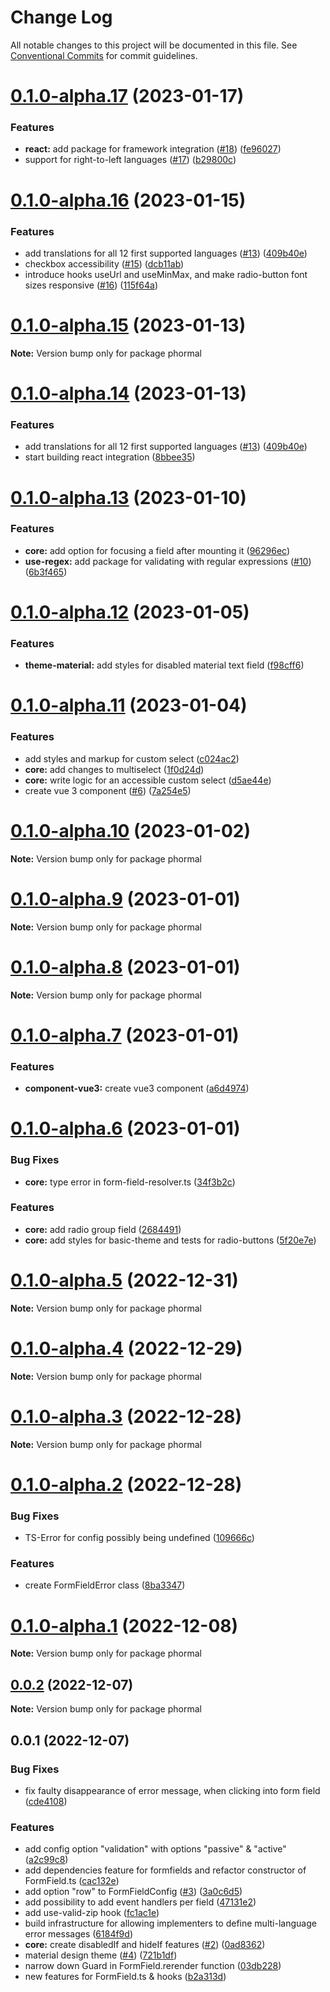 # Change Log

All notable changes to this project will be documented in this file.
See [Conventional Commits](https://conventionalcommits.org) for commit guidelines.

# [0.1.0-alpha.17](https://github.com/phormal/phormal/compare/v0.1.0-alpha.16...v0.1.0-alpha.17) (2023-01-17)


### Features

* **react:** add package for framework integration ([#18](https://github.com/phormal/phormal/issues/18)) ([fe96027](https://github.com/phormal/phormal/commit/fe96027b70be37058c92263601e4a207ea73a881))
* support for right-to-left languages ([#17](https://github.com/phormal/phormal/issues/17)) ([b29800c](https://github.com/phormal/phormal/commit/b29800c8d59eb178499adabab5bd9df20a05e6e4))





# [0.1.0-alpha.16](https://github.com/phormal/phormal/compare/v0.1.0-alpha.13...v0.1.0-alpha.16) (2023-01-15)


### Features

* add translations for all 12 first supported languages ([#13](https://github.com/phormal/phormal/issues/13)) ([409b40e](https://github.com/phormal/phormal/commit/409b40e539829d57baeca6197423605a6d121bc5))
* checkbox accessibility ([#15](https://github.com/phormal/phormal/issues/15)) ([dcb11ab](https://github.com/phormal/phormal/commit/dcb11ab6955f5cb7333ec30bf1e9cdaf4f63aa5b))
* introduce hooks useUrl and useMinMax, and make radio-button font sizes responsive ([#16](https://github.com/phormal/phormal/issues/16)) ([115f64a](https://github.com/phormal/phormal/commit/115f64a11ce79ae4ff973f4549c34a6bfb912c93))





# [0.1.0-alpha.15](https://github.com/phormal/phormal/compare/v0.1.0-alpha.14...v0.1.0-alpha.15) (2023-01-13)

**Note:** Version bump only for package phormal





# [0.1.0-alpha.14](https://github.com/phormal/phormal/compare/v0.1.0-alpha.13...v0.1.0-alpha.14) (2023-01-13)


### Features

* add translations for all 12 first supported languages ([#13](https://github.com/phormal/phormal/issues/13)) ([409b40e](https://github.com/phormal/phormal/commit/409b40e539829d57baeca6197423605a6d121bc5))
* start building react integration ([8bbee35](https://github.com/phormal/phormal/commit/8bbee357e2bc1a8e72643b5c87bc2d497739a35f))





# [0.1.0-alpha.13](https://github.com/phormal/phormal/compare/v0.1.0-alpha.12...v0.1.0-alpha.13) (2023-01-10)


### Features

* **core:** add option for focusing a field after mounting it ([96296ec](https://github.com/phormal/phormal/commit/96296ec9fe17e94f9a83707a66306eab0834c487))
* **use-regex:** add package for validating with regular expressions ([#10](https://github.com/phormal/phormal/issues/10)) ([6b3f465](https://github.com/phormal/phormal/commit/6b3f4653115581179fcd68086af3fad0a310df15))





# [0.1.0-alpha.12](https://github.com/phormal/phormal/compare/v0.1.0-alpha.11...v0.1.0-alpha.12) (2023-01-05)


### Features

* **theme-material:** add styles for disabled material text field ([f98cff6](https://github.com/phormal/phormal/commit/f98cff65e2ddec3ac746c1d2bdf913cc29a2d165))





# [0.1.0-alpha.11](https://github.com/tomosterlund/super-form/compare/v0.1.0-alpha.6...v0.1.0-alpha.11) (2023-01-04)


### Features

* add styles and markup for custom select ([c024ac2](https://github.com/tomosterlund/super-form/commit/c024ac2d6045cebc80bc529259407bcd553b3e59))
* **core:** add changes to multiselect ([1f0d24d](https://github.com/tomosterlund/super-form/commit/1f0d24d17ac3779b80cf7c370706a65214ada7f9))
* **core:** write logic for an accessible custom select ([d5ae44e](https://github.com/tomosterlund/super-form/commit/d5ae44e2cc3a5cc8112e5ae0132e75a0b4bca1bc))
* create vue 3 component ([#6](https://github.com/tomosterlund/super-form/issues/6)) ([7a254e5](https://github.com/tomosterlund/super-form/commit/7a254e57608ba92e7527b228817e68e38c88a60d))





# [0.1.0-alpha.10](https://github.com/tomosterlund/super-form/compare/v0.1.0-alpha.9...v0.1.0-alpha.10) (2023-01-02)

**Note:** Version bump only for package phormal





# [0.1.0-alpha.9](https://github.com/tomosterlund/super-form/compare/v0.1.0-alpha.8...v0.1.0-alpha.9) (2023-01-01)

**Note:** Version bump only for package phormal





# [0.1.0-alpha.8](https://github.com/tomosterlund/super-form/compare/v0.1.0-alpha.7...v0.1.0-alpha.8) (2023-01-01)

**Note:** Version bump only for package phormal





# [0.1.0-alpha.7](https://github.com/tomosterlund/super-form/compare/v0.1.0-alpha.6...v0.1.0-alpha.7) (2023-01-01)


### Features

* **component-vue3:** create vue3 component ([a6d4974](https://github.com/tomosterlund/super-form/commit/a6d49746582cb9261c8920edfe799f4711f7f090))





# [0.1.0-alpha.6](https://github.com/tomosterlund/super-form/compare/v0.1.0-alpha.5...v0.1.0-alpha.6) (2023-01-01)


### Bug Fixes

* **core:** type error in form-field-resolver.ts ([34f3b2c](https://github.com/tomosterlund/super-form/commit/34f3b2c4a1b6227f7d6449c9223b63745d720b6b))


### Features

* **core:** add radio group field ([2684491](https://github.com/tomosterlund/super-form/commit/2684491dbae871e43edbeb1d9e432264781d5c90))
* **core:** add styles for basic-theme and tests for radio-buttons ([5f20e7e](https://github.com/tomosterlund/super-form/commit/5f20e7e392cad4eb30afd55ac84568e878d9b8d4))





# [0.1.0-alpha.5](https://github.com/tomosterlund/super-form/compare/v0.1.0-alpha.4...v0.1.0-alpha.5) (2022-12-31)

**Note:** Version bump only for package phormal





# [0.1.0-alpha.4](https://github.com/tomosterlund/super-form/compare/v0.1.0-alpha.3...v0.1.0-alpha.4) (2022-12-29)

**Note:** Version bump only for package phormal





# [0.1.0-alpha.3](https://github.com/tomosterlund/super-form/compare/v0.1.0-alpha.2...v0.1.0-alpha.3) (2022-12-28)

**Note:** Version bump only for package phormal





# [0.1.0-alpha.2](https://github.com/tomosterlund/super-form/compare/v0.1.0-alpha.1...v0.1.0-alpha.2) (2022-12-28)


### Bug Fixes

* TS-Error for config possibly being undefined ([109666c](https://github.com/tomosterlund/super-form/commit/109666c672934505a5bc1e25a1ca2c2de9e1cbda))


### Features

* create FormFieldError class ([8ba3347](https://github.com/tomosterlund/super-form/commit/8ba33473856b9f223e2c249effdba1998b148204))





# [0.1.0-alpha.1](https://github.com/tomosterlund/phormal/compare/v0.1.0-alpha.0...v0.1.0-alpha.1) (2022-12-08)

**Note:** Version bump only for package phormal





## [0.0.2](https://github.com/tomosterlund/phormal/compare/v0.0.1...v0.0.2) (2022-12-07)

**Note:** Version bump only for package phormal





## 0.0.1 (2022-12-07)


### Bug Fixes

* fix faulty disappearance of error message, when clicking into form field ([cde4108](https://github.com/tomosterlund/phormal/commit/cde41089a91123c97de3dde3a56e3b1eceb5d8b3))


### Features

* add config option "validation" with options "passive" & "active" ([a2c99c8](https://github.com/tomosterlund/phormal/commit/a2c99c8171c72d76bbe83782000db65dfe2a5378))
* add dependencies feature for formfields and refactor constructor of FormField.ts ([cac132e](https://github.com/tomosterlund/phormal/commit/cac132e86ddd0d296111998f4250d5efe8e1dcd4))
* add option "row" to FormFieldConfig ([#3](https://github.com/tomosterlund/phormal/issues/3)) ([3a0c6d5](https://github.com/tomosterlund/phormal/commit/3a0c6d5d67f9b825d94a3a56e094d34f16b9560a))
* add possibility to add event handlers per field ([47131e2](https://github.com/tomosterlund/phormal/commit/47131e2f74139599ec5bab95d6263fd01e334bd5))
* add use-valid-zip hook ([fc1ac1e](https://github.com/tomosterlund/phormal/commit/fc1ac1ea0c702f2065565fc280f3fceae7cde59e))
* build infrastructure for allowing implementers to define multi-language error messages ([6184f9d](https://github.com/tomosterlund/phormal/commit/6184f9d46335167277417b3297beacc2bff86cac))
* **core:** create disabledIf and hideIf features ([#2](https://github.com/tomosterlund/phormal/issues/2)) ([0ad8362](https://github.com/tomosterlund/phormal/commit/0ad836273b62e1d51b33991d36635bc1978ef89a))
* material design theme ([#4](https://github.com/tomosterlund/phormal/issues/4)) ([721b1df](https://github.com/tomosterlund/phormal/commit/721b1df69141b121086e8dfd6573348b6fd5ebe3))
* narrow down Guard in FormField.rerender function ([03db228](https://github.com/tomosterlund/phormal/commit/03db228570222e187c7a792ce70fd577888445ce))
* new features for FormField.ts & hooks ([b2a313d](https://github.com/tomosterlund/phormal/commit/b2a313dd3de74c11a37c97184e8f9aa5c930dab4))
